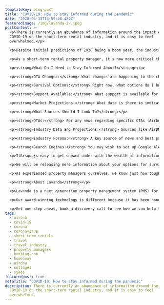 ```yaml
---
templateKey: blog-post
title: "COVID-19: How to stay informed during the pandemic"
date: "2020-04-13T13:59:48.482Z"
featuredimage: /img/lavanda-2-.jpeg
postContent: >-
  <p>There is currently an abundance of information around the impact of
  COVID-19 on the short-term rental industry, and it is easy to feel
  overwhelmed.</p>

  <p>Despite initial predictions of 2020 being a boom year, the industry finds itself struggling to cope in the face of a "black swan" event, prompted by global lockdowns and travel restrictions.</p>

  <p>As a short-term rental property manager, it's now more critical than ever that you stay well informed about industry trends, in order to best optimize your business during this difficult time.</p>

  <p><strong>What Do I Need to Stay Informed About?</strong></p>

  <p><strong>OTA Changes:</strong> What changes are happening to the channels I am operating on? Will I be impacted by cancellation and refund policies, or the ability to list my property?</p>

  <p><strong>Survival Options:</strong> Right now, what options do I have to increase my chances of survival? For instance reducing costs, optimising my operations and/or pivoting to diversify my revenue streams temporarily.</p>

  <p><strong>Support Available:</strong> What support is available for my business? Can I apply for any financial aid or relief packages from local government?</p>

  <p><strong>Market Projections:</strong> What data is there to indicate when the market might recover, and what that recovery might look lke? What can I expect when this happens? How can I prepare for this?</p>

  <p><strong>What Sources Should I Look To?</strong></p>

  <p><strong>OTAs:</strong> For any news regarding specific OTAs (Airbnb, Booking.com, HomeAway, etc.), we recommend you acquire all information directly from them. This is to ensure you get the most accurate and up to date information about any changes and how this will affect your business. For instance, Airbnb have a help centre where hosts can enquire and seek support directly.</p>

  <p><strong>Industry Data and Projections:</strong> Sources like AirDNA offer reliable and objective data that is directly relevant to short-term rental managers. Although you may have to pay for some of their data/reports, they've released a number free reports focused on COVID-19. Their most recent one is available <a href="https://www.airdna.co/blog/coronavirus-impact-on-global-short-term-rental-markets" target="_blank" rel="noopener">here</a>.</p>

  <p><strong>Industry Forums:</strong> A key source of news and best practice is in specific forums and communities. We recommend The Professional Host Alliance, who have a highly-vetted community of short-term rental property managers comitted to informing and shaping the future of the industry. They hold webinars sharing relevant information and thought leadership, allow members to seek specific operational advice and post topics for discusson. They also post a weekly digest of industry news and its specific impact on short-term rental property managers.</p>

  <p><strong>Search Engines:</strong> You may wish to set up Google Alerts for keywords like &lsquo;Airbnb&rsquo; or &lsquo;Short-Term Rentals&rsquo;. This will essentially send you a regular email of the new reports to do with the key-words you&rsquo;ve set up. Be sure to filter through the results that are sent to you, to find those from the most reliable sources.</p>

  <p>It&rsquo;s easy to get snowed under with the wealth of information available right now, so most importantly of all, only act upon information that is relevant to your business. The world is in survival mode, and businesses will all choose to cope with this differently. Be sure to make the decisions that are right fit for your business and the aspirations that you have within this industry.</p>

  <p>We will be releasing more information about your options for survival during this pandemic - from financial optimisation, through to optimising the infrastructure that underpins your business.</p>

  <p>As experienced property managers ourselves, we know just how tough it is to run a complex human operation, and how sensitive underlying profitability is to external market changes. That is why we are here to help you during this time, even if it&rsquo;s just for a chat. We want to help, so please don&rsquo;t hesitate to <a href="../contact" target="_blank" rel="noopener">reach out to us</a>. We're all in this together.</p>

  <p><strong>About Lavanda</strong></p>

  <p>Lavanda is a next generation property management system (PMS) for urban and rural short-term rental operators. Our SaaS platform is designed to unlock scale and profitability, whilst accelerating growth through industry partnerships. We're backed by leading venture capital investors, and have so far invested $10m+ into short-term rental technology and innovation.</p>

  <p>Our award-winning technology is different because it has been honed through our first-hand experience of managing a short-term rental portfolio at scale. Operational efficiency is what we strive for, so we set about creating the missing toolkit. We're here to change your game.</p>

  <p>Get one step ahead, book a discovery call to see how we can help turbocharge your property management company.</p>
tags:
  - airbnb
  - covid-19
  - corona
  - coronavirus
  - short term rentals
  - travel
  - travel industry
  - property managers
  - booking.com
  - homeaway
  - airdna
  - cottages
  - sykes
featuredpost: true
metaTitle: "COVID-19: How to stay informed during the pandemic"
description: There is currently an abundance of information around the impact of
  COVID-19 on the short-term rental industry, and it is easy to feel
  overwhelmed.
---
```

